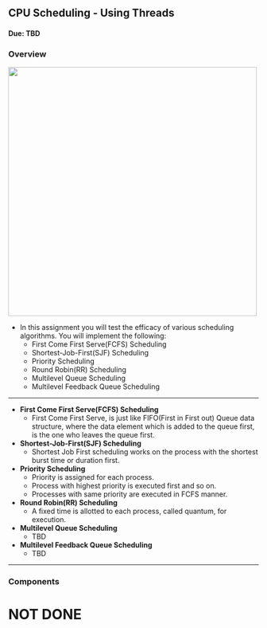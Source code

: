 ## CPU Scheduling - Using Threads
#### Due: TBD

### Overview

<img src='http://cs.mwsu.edu/~griffin/zcloud/zcloud-files/processor_scheduling_project.png' width=500>

- In this assignment you will test the efficacy of various scheduling algorithms.  You will implement the following: 
  - First Come First Serve(FCFS) Scheduling
  - Shortest-Job-First(SJF) Scheduling
  - Priority Scheduling
  - Round Robin(RR) Scheduling
  - Multilevel Queue Scheduling
  - Multilevel Feedback Queue Scheduling

----

- **First Come First Serve(FCFS) Scheduling**
    - First Come First Serve, is just like FIFO(First in First out) Queue data structure, where the data element which is added to the queue first, is the one who leaves the queue first.
-  **Shortest-Job-First(SJF) Scheduling**
    - Shortest Job First scheduling works on the process with the shortest burst time or duration first.
- **Priority Scheduling**
    - Priority is assigned for each process.
    - Process with highest priority is executed first and so on.
    - Processes with same priority are executed in FCFS manner.
- **Round Robin(RR) Scheduling**
    - A fixed time is allotted to each process, called quantum, for execution.
- **Multilevel Queue Scheduling**
  - TBD
- **Multilevel Feedback Queue Scheduling**
  - TBD
----

### Components

# NOT DONE
